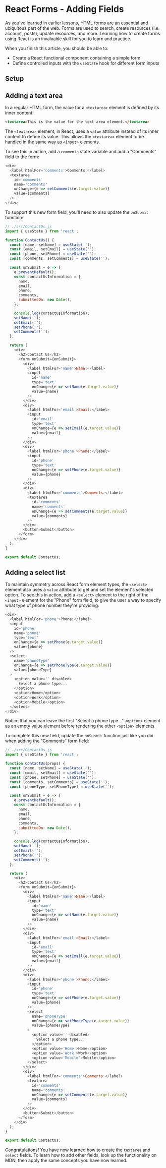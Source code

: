 # React Forms - Adding Fields

As you've learned in earlier lessons, HTML forms are an essential and ubiquitous
part of the web. Forms are used to search, create resources (i.e. account,
posts), update resources, and more. Learning how to create forms using React is
an invaluable skill for you to learn and practice.

When you finish this article, you should be able to:

- Create a React functional component containing a simple form
- Define controlled inputs with the `useState` hook for different form inputs

## Setup

## Adding a text area

In a regular HTML form, the value for a `<textarea>` element is defined by its
inner content:

```html
<textarea>This is the value for the text area element.</textarea>
```

The `<textarea>` element, in React, uses a `value` attribute instead of its
inner content to define its value. This allows the `<textarea>` element to be
handled in the same way as `<input>` elements.

To see this in action, add a `comments` state variable and add a "Comments"
field to the form:

```js
<div>
  <label htmlFor='comments'>Comments:</label>
  <textarea
    id='comments'
    name='comments'
    onChange={e => setComments(e.target.value)}
    value={comments}
  />
</div>
```

To support this new form field, you'll need to also update the `onSubmit`
function:

```js
// ./src/ContactUs.js
import { useState } from 'react';

function ContactUs() {
  const [name, setName] = useState('');
  const [email, setEmail] = useState('');
  const [phone, setPhone] = useState('');
  const [comments, setComments] = useState('');

  const onSubmit = e => {
    e.preventDefault();
    const contactUsInformation = {
      name,
      email,
      phone,
      comments,
      submittedOn: new Date(),
    };

    console.log(contactUsInformation);
    setName('');
    setEmail('');
    setPhone('');
    setComments('');
  };

  return (
    <div>
      <h2>Contact Us</h2>
      <form onSubmit={onSubmit}>
        <div>
          <label htmlFor='name'>Name:</label>
          <input
            id='name'
            type='text'
            onChange={e => setName(e.target.value)}
            value={name}
          />
        </div>
        <div>
          <label htmlFor='email'>Email:</label>
          <input
            id='email'
            type='text'
            onChange={e => setEmail(e.target.value)}
            value={email}
          />
        </div>
        <div>
          <label htmlFor='phone'>Phone:</label>
          <input
            id='phone'
            type='text'
            onChange={e => setPhone(e.target.value)}
            value={phone}
          />
        </div>
        <div>
          <label htmlFor='comments'>Comments:</label>
          <textarea
            id='comments'
            name='comments'
            onChange={e => setComments(e.target.value)}
            value={comments}
          />
        </div>
        <button>Submit</button>
      </form>
    </div>
  );
}

export default ContactUs;
```

## Adding a select list

To maintain symmetry across React form element types, the `<select>` element
also uses a `value` attribute to get and set the element's selected option. To
see this in action, add a `<select>` element to the right of the `<input>`
element for the "Phone" form field, to give the user a way to specify what type
of phone number they're providing:

```js
<div>
  <label htmlFor='phone'>Phone:</label>
  <input
    id='phone'
    name='phone'
    type='text'
    onChange={e => setPhone(e.target.value)}
    value={phone}
  />
  <select
    name='phoneType'
    onChange={e => setPhoneType(e.target.value)}
    value={phoneType}
  >
    <option value='' disabled>
      Select a phone type...
    </option>
    <option>Home</option>
    <option>Work</option>
    <option>Mobile</option>
  </select>
</div>
```

Notice that you can leave the first "Select a phone type..." `<option>` element
as an empty value element before rendering the other `<option>` elements.

To complete this new field, update the `onSubmit` function just like you did
when adding the "Comments" form field:

```js
// ./src/ContactUs.js
import { useState } from 'react';

function ContactUs(props) {
  const [name, setName] = useState('');
  const [email, setEmail] = useState('');
  const [phone, setPhone] = useState('');
  const [comments, setComments] = useState('');
  const [phoneType, setPhoneType] = useState('');

  const onSubmit = e => {
    e.preventDefault();
    const contactUsInformation = {
      name,
      email,
      phone,
      comments,
      submittedOn: new Date(),
    };

    console.log(contactUsInformation);
    setName('');
    setEmail('');
    setPhone('');
    setComments('');
  };

  return (
    <div>
      <h2>Contact Us</h2>
      <form onSubmit={onSubmit}>
        <div>
          <label htmlFor='name'>Name:</label>
          <input
            id='name'
            type='text'
            onChange={e => setName(e.target.value)}
            value={name}
          />
        </div>
        <div>
          <label htmlFor='email'>Email:</label>
          <input
            id='email'
            type='text'
            onChange={e => setEmail(e.target.value)}
            value={email}
          />
        </div>
        <div>
          <label htmlFor='phone'>Phone:</label>
          <input
            id='phone'
            type='text'
            onChange={e => setPhone(e.target.value)}
            value={phone}
          />
          <select
            name='phoneType'
            onChange={e => setPhoneType(e.target.value)}
            value={phoneType}
          >
            <option value='' disabled>
              Select a phone type...
            </option>
            <option value='Home'>Home</option>
            <option value='Work'>Work</option>
            <option value='Mobile'>Mobile</option>
          </select>
        </div>
        <div>
          <label htmlFor='comments'>Comments:</label>
          <textarea
            id='comments'
            name='comments'
            onChange={e => setComments(e.target.value)}
            value={comments}
          />
        </div>
        <button>Submit</button>
      </form>
    </div>
  );
}

export default ContactUs;
```

Congratulations! You have now learned how to create the `textarea` and `select`
fields. To learn how to add other fields, look up the functionality on MDN, then
apply the same concepts you have now learned.

[onchange event handler]: https://appacademy-open-assets.s3-us-west-1.amazonaws.com/Modular-Curriculum/content/react-redux/topics/react-class-components/assets/react-forms-onchange-event-handler.png
